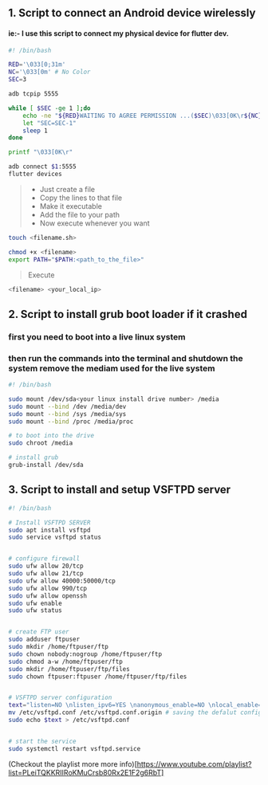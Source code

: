 ## 1. Script to connect an Android device wirelessly
#### ie:- I use this script to connect my physical device for flutter dev.
```sh
#! /bin/bash

RED='\033[0;31m'
NC='\033[0m' # No Color
SEC=3

adb tcpip 5555

while [ $SEC -ge 1 ];do
    echo -ne "${RED}WAITING TO AGREE PERMISSION ...($SEC)\033[0K\r${NC}"
    let "SEC=SEC-1"
    sleep 1
done

printf "\033[0K\r"

adb connect $1:5555
flutter devices


```
> - Just create a file<br>
> - Copy the lines to that file<br>
> - Make it executable<br>
> - Add the file to your path<br>
> - Now execute whenever you want<br>


```sh
touch <filename.sh>
```
```sh
chmod +x <filename>
export PATH="$PATH:<path_to_the_file>"
```
> Execute
``` sh
<filename> <your_local_ip>
```
## 2. Script to install grub boot loader if it crashed
### first you need to boot into a live linux system
### then run the commands into the terminal and shutdown the system remove the mediam used for the live system

```sh
#! /bin/bash

sudo mount /dev/sda<your linux install drive number> /media
sudo mount --bind /dev /media/dev
sudo mount --bind /sys /media/sys
sudo mount --bind /proc /media/proc

# to boot into the drive
sudo chroot /media

# install grub
grub-install /dev/sda


```

## 3. Script to install and setup VSFTPD server

```sh
#! /bin/bash

# Install VSFTPD SERVER
sudo apt install vsftpd
sudo service vsftpd status


# configure firewall
sudo ufw allow 20/tcp
sudo ufw allow 21/tcp
sudo ufw allow 40000:50000/tcp
sudo ufw allow 990/tcp
sudo ufw allow openssh
sudo ufw enable
sudo ufw status


# create FTP user
sudo adduser ftpuser
sudo mkdir /home/ftpuser/ftp
sudo chown nobody:nogroup /home/ftpuser/ftp
sudo chmod a-w /home/ftpuser/ftp
sudo mkdir /home/ftpuser/ftp/files
sudo chown ftpuser:ftpuser /home/ftpuser/ftp/files


# VSFTPD server configuration
text="listen=NO \nlisten_ipv6=YES \nanonymous_enable=NO \nlocal_enable=YES \nwrite_enable=YES \nlocal_umask=022 \ndirmessage_enable=YES \nuse_localtime=YES \nxferlog_enable=YES \nconnect_from_port_20=YES \nchroot_local_user=YES \nsecure_chroot_dir=/var/run/vsftpd/empty \npam_service_name=vsftpd \nforce_dot_files=YES \npasv_min_port=40000 \npasv_max_port=50000 \nuser_sub_token=$USER \nlocal_root=/home/$USER/ftp"
mv /etc/vsftpd.conf /etc/vsftpd.conf.origin # saving the defalut configuration to new file
sudo echo $text > /etc/vsftpd.conf


# start the service
sudo systemctl restart vsftpd.service
```
(Checkout the playlist more more info)[https://www.youtube.com/playlist?list=PLeiTQKKRIIRoKMuCrsb80Rx2E1F2g6RbT]

